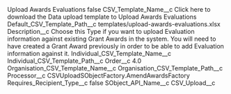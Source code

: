 <?xml version="1.0" encoding="UTF-8"?>
<CustomMetadata xmlns="http://soap.sforce.com/2006/04/metadata" xmlns:xsi="http://www.w3.org/2001/XMLSchema-instance" xmlns:xsd="http://www.w3.org/2001/XMLSchema">
    <label>Upload Awards Evaluations</label>
    <protected>false</protected>
    <values>
        <field>CSV_Template_Name__c</field>
        <value xsi:type="xsd:string">Click here to download the Data upload template to Upload Awards Evaluations</value>
    </values>
    <values>
        <field>Default_CSV_Template_Path__c</field>
        <value xsi:type="xsd:string">templates/upload-awards-evaluations.xlsx</value>
    </values>
    <values>
        <field>Description__c</field>
        <value xsi:type="xsd:string">Choose this Type if you want to upload Evaluation information against existing Grant Awards in the system. You will need to have created a Grant Award previously in order to be able to add Evaluation information against it.</value>
    </values>
    <values>
        <field>Individual_CSV_Template_Name__c</field>
        <value xsi:nil="true"/>
    </values>
    <values>
        <field>Individual_CSV_Template_Path__c</field>
        <value xsi:nil="true"/>
    </values>
    <values>
        <field>Order__c</field>
        <value xsi:type="xsd:double">4.0</value>
    </values>
    <values>
        <field>Organisation_CSV_Template_Name__c</field>
        <value xsi:nil="true"/>
    </values>
    <values>
        <field>Organisation_CSV_Template_Path__c</field>
        <value xsi:nil="true"/>
    </values>
    <values>
        <field>Processor__c</field>
        <value xsi:type="xsd:string">CSVUploadSObjectFactory.AmendAwardsFactory</value>
    </values>
    <values>
        <field>Requires_Recipient_Type__c</field>
        <value xsi:type="xsd:boolean">false</value>
    </values>
    <values>
        <field>SObject_API_Name__c</field>
        <value xsi:type="xsd:string">CSV_Upload__c</value>
    </values>
</CustomMetadata>
